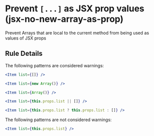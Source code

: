 # Prevent `[...]` as JSX prop values (jsx-no-new-array-as-prop)

Prevent Arrays that are local to the current method from being used as values of JSX props

## Rule Details

The following patterns are considered warnings:

```jsx
<Item list={[]} />

<Item list={new Array()} />

<Item list={Array()} />

<Item list={this.props.list || []} />

<Item list={this.props.list ? this.props.list : []} />
```

The following patterns are not considered warnings:

```jsx
<Item list={this.props.list} />
```
